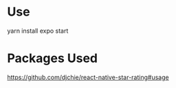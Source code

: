 # Use
yarn install
expo start

# Packages Used
https://github.com/djchie/react-native-star-rating#usage
